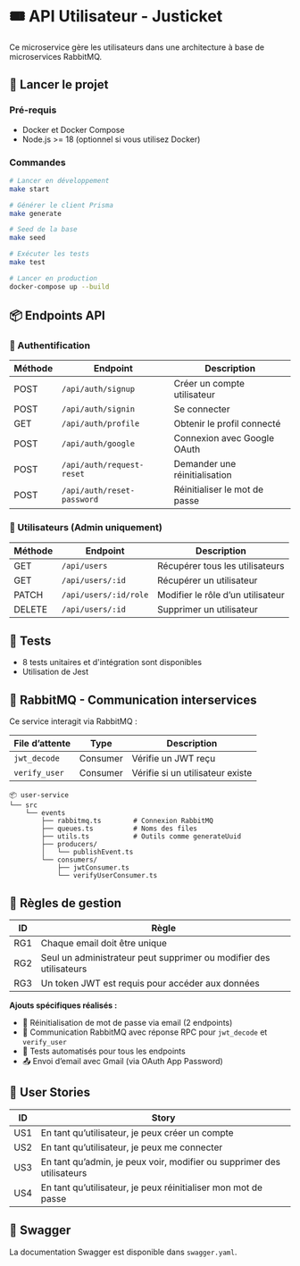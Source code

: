 # 🎟️ API Utilisateur - Justicket

Ce microservice gère les utilisateurs dans une architecture à base de microservices RabbitMQ.

## 🚀 Lancer le projet

### Pré-requis

- Docker et Docker Compose
- Node.js >= 18 (optionnel si vous utilisez Docker)

### Commandes

```bash
# Lancer en développement
make start

# Générer le client Prisma
make generate

# Seed de la base
make seed

# Exécuter les tests
make test

# Lancer en production
docker-compose up --build
```

## 📦 Endpoints API

### 🔐 Authentification

| Méthode | Endpoint                   | Description                   |
| ------- | -------------------------- | ----------------------------- |
| POST    | `/api/auth/signup`         | Créer un compte utilisateur   |
| POST    | `/api/auth/signin`         | Se connecter                  |
| GET     | `/api/auth/profile`        | Obtenir le profil connecté    |
| POST    | `/api/auth/google`         | Connexion avec Google OAuth   |
| POST    | `/api/auth/request-reset`  | Demander une réinitialisation |
| POST    | `/api/auth/reset-password` | Réinitialiser le mot de passe |

### 👤 Utilisateurs (Admin uniquement)

| Méthode | Endpoint              | Description                       |
| ------- | --------------------- | --------------------------------- |
| GET     | `/api/users`          | Récupérer tous les utilisateurs   |
| GET     | `/api/users/:id`      | Récupérer un utilisateur          |
| PATCH   | `/api/users/:id/role` | Modifier le rôle d’un utilisateur |
| DELETE  | `/api/users/:id`      | Supprimer un utilisateur          |

## 🧪 Tests

- 8 tests unitaires et d'intégration sont disponibles
- Utilisation de Jest

## 🐇 RabbitMQ - Communication interservices

Ce service interagit via RabbitMQ :

| File d’attente | Type     | Description                      |
| -------------- | -------- | -------------------------------- |
| `jwt_decode`   | Consumer | Vérifie un JWT reçu              |
| `verify_user`  | Consumer | Vérifie si un utilisateur existe |

```
📦 user-service
└── src
    └── events
        ├── rabbitmq.ts        # Connexion RabbitMQ
        ├── queues.ts          # Noms des files
        ├── utils.ts           # Outils comme generateUuid
        ├── producers/
        │   └── publishEvent.ts
        └── consumers/
            ├── jwtConsumer.ts
            └── verifyUserConsumer.ts
```

## 🧠 Règles de gestion

| ID  | Règle                                                              |
| --- | ------------------------------------------------------------------ |
| RG1 | Chaque email doit être unique                                      |
| RG2 | Seul un administrateur peut supprimer ou modifier des utilisateurs |
| RG3 | Un token JWT est requis pour accéder aux données                   |

**Ajouts spécifiques réalisés :**

- 🔐 Réinitialisation de mot de passe via email (2 endpoints)
- 📡 Communication RabbitMQ avec réponse RPC pour `jwt_decode` et `verify_user`
- 🧪 Tests automatisés pour tous les endpoints
- 📤 Envoi d’email avec Gmail (via OAuth App Password)

## 👤 User Stories

| ID  | Story                                                                  |
| --- | ---------------------------------------------------------------------- |
| US1 | En tant qu’utilisateur, je peux créer un compte                        |
| US2 | En tant qu’utilisateur, je peux me connecter                           |
| US3 | En tant qu’admin, je peux voir, modifier ou supprimer des utilisateurs |
| US4 | En tant qu’utilisateur, je peux réinitialiser mon mot de passe         |

## 🔗 Swagger

La documentation Swagger est disponible dans `swagger.yaml`.
